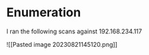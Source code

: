# Enumeration

I ran the following scans against 192.168.234.117

![[Pasted image 20230821145120.png]]